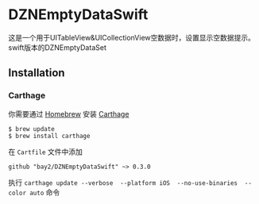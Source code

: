 # DZNEmptyDataSwift
这是一个用于UITableView&amp;UICollectionView空数据时，设置显示空数据提示。swift版本的DZNEmptyDataSet

## Installation

### Carthage

你需要通过 [Homebrew](http://brew.sh) 安装 [Carthage](https://github.com/Carthage/Carthage)

```
$ brew update
$ brew install carthage
```

在 `Cartfile` 文件中添加

```
github "bay2/DZNEmptyDataSwift" ~> 0.3.0
```

执行 `carthage update --verbose  --platform iOS  --no-use-binaries  --color auto` 命令


